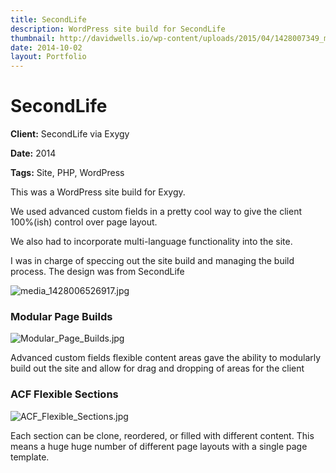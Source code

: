 ```yaml
---
title: SecondLife
description: WordPress site build for SecondLife
thumbnail: http://davidwells.io/wp-content/uploads/2015/04/1428007349_media_1428006526917.jpg
date: 2014-10-02
layout: Portfolio
---
```


# SecondLife

**Client:** SecondLife via Exygy

**Date:** 2014

**Tags:** Site, PHP, WordPress

This was a WordPress site build for Exygy.

We used advanced custom fields in a pretty cool way to give the client 100%(ish) control over page layout.

We also had to incorporate multi-language functionality into the site.

I was in charge of speccing out the site build and managing the build process. The design was from SecondLife

![](https://s3-us-west-2.amazonaws.com/assets.davidwells.io/work/second-life-media_1428006526917.jpg "media_1428006526917.jpg")

### Modular Page Builds

![](https://s3-us-west-2.amazonaws.com/assets.davidwells.io/work/second-life-Modular_Page_Builds.jpg "Modular_Page_Builds.jpg")

Advanced custom fields flexible content areas gave the ability to modularly build out the site and allow for drag and dropping of areas for the client

### ACF Flexible Sections

![](https://s3-us-west-2.amazonaws.com/assets.davidwells.io/work/second-life-ACF_Flexible_Sections.jpg "ACF_Flexible_Sections.jpg")

Each section can be clone, reordered, or filled with different content. This means a huge huge number of different page layouts with a single page template.
